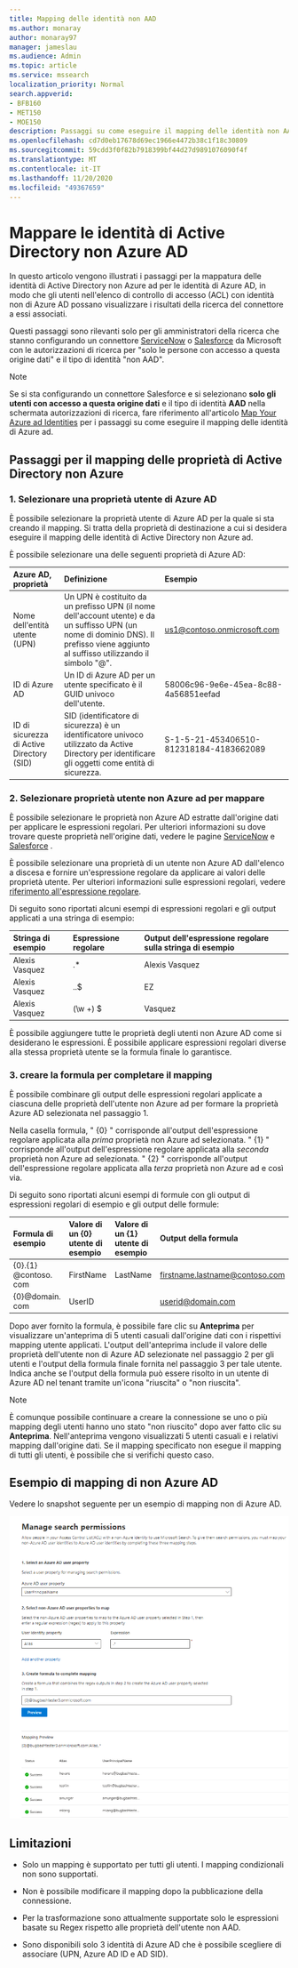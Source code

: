 ```yaml
---
title: Mapping delle identità non AAD
ms.author: monaray
author: monaray97
manager: jameslau
ms.audience: Admin
ms.topic: article
ms.service: mssearch
localization_priority: Normal
search.appverid:
- BFB160
- MET150
- MOE150
description: Passaggi su come eseguire il mapping delle identità non AAD
ms.openlocfilehash: cd7d0eb17678d69ec1966e4472b38c1f18c30809
ms.sourcegitcommit: 59cdd3f0f82b7918399bf44d27d9891076090f4f
ms.translationtype: MT
ms.contentlocale: it-IT
ms.lasthandoff: 11/20/2020
ms.locfileid: "49367659"
---
```

# <a name="map-your-non-azure-ad-identities"></a>Mappare le identità di Active Directory non Azure AD  

In questo articolo vengono illustrati i passaggi per la mappatura delle identità di Active Directory non Azure ad per le identità di Azure AD, in modo che gli utenti nell'elenco di controllo di accesso (ACL) con identità non di Azure AD possano visualizzare i risultati della ricerca del connettore a essi associati.

Questi passaggi sono rilevanti solo per gli amministratori della ricerca che stanno configurando un connettore [ServiceNow](servicenow-connector.md) o [Salesforce](salesforce-connector.md) da Microsoft con le autorizzazioni di ricerca per "solo le persone con accesso a questa origine dati" e il tipo di identità "non AAD".

>[!NOTE]
>Se si sta configurando un connettore Salesforce e si selezionano **solo gli utenti con accesso a questa origine dati** e il tipo di identità **AAD** nella schermata autorizzazioni di ricerca, fare riferimento all'articolo [Map Your Azure ad Identities](map-aad.md) per i passaggi su come eseguire il mapping delle identità di Azure ad.  

## <a name="steps-for-mapping-your-non-azure-ad-properties"></a>Passaggi per il mapping delle proprietà di Active Directory non Azure

### <a name="1-select-an-azure-ad-user-property"></a>1. Selezionare una proprietà utente di Azure AD  

È possibile selezionare la proprietà utente di Azure AD per la quale si sta creando il mapping. Si tratta della proprietà di destinazione a cui si desidera eseguire il mapping delle identità di Active Directory non Azure ad.  

È possibile selezionare una delle seguenti proprietà di Azure AD:

| Azure AD, proprietà    | Definizione           | Esempio         |
| :------------------- | :------------------- |:--------------- |
| Nome dell'entità utente (UPN)  | Un UPN è costituito da un prefisso UPN (il nome dell'account utente) e da un suffisso UPN (un nome di dominio DNS). Il prefisso viene aggiunto al suffisso utilizzando il simbolo "@". | us1@contoso.onmicrosoft.com |
| ID di Azure AD                 | Un ID di Azure AD per un utente specificato è il GUID univoco dell'utente.                 | 58006c96-9e6e-45ea-8c88-4a56851eefad            |
| ID di sicurezza di Active Directory (SID)                  | SID (identificatore di sicurezza) è un identificatore univoco utilizzato da Active Directory per identificare gli oggetti come entità di sicurezza.                  | S-1-5-21-453406510-812318184-4183662089             |

### <a name="2-select-non-azure-ad-user-properties-to-map"></a>2. Selezionare proprietà utente non Azure ad per mappare

È possibile selezionare le proprietà non Azure AD estratte dall'origine dati per applicare le espressioni regolari. Per ulteriori informazioni su dove trovare queste proprietà nell'origine dati, vedere le pagine [ServiceNow](servicenow-connector.md) e [Salesforce](salesforce-connector.md) .  

È possibile selezionare una proprietà di un utente non Azure AD dall'elenco a discesa e fornire un'espressione regolare da applicare ai valori delle proprietà utente. Per ulteriori informazioni sulle espressioni regolari, vedere [riferimento all'espressione regolare]( https://docs.microsoft.com/dotnet/standard/base-types/regular-expression-language-quick-reference).  

Di seguito sono riportati alcuni esempi di espressioni regolari e gli output applicati a una stringa di esempio: 

| Stringa di esempio                  | Espressione regolare                 | Output dell'espressione regolare sulla stringa di esempio           |
| :------------------- | :------------------- |:---------------|
| Alexis Vasquez  | .* | Alexis Vasquez |
| Alexis Vasquez                 | ..$                 | EZ            |
| Alexis Vasquez                  | (\w +) $                  | Vasquez             |

È possibile aggiungere tutte le proprietà degli utenti non Azure AD come si desiderano le espressioni. È possibile applicare espressioni regolari diverse alla stessa proprietà utente se la formula finale lo garantisce.  

### <a name="3-create-formula-to-complete-mapping"></a>3. creare la formula per completare il mapping

È possibile combinare gli output delle espressioni regolari applicate a ciascuna delle proprietà dell'utente non Azure ad per formare la proprietà Azure AD selezionata nel passaggio 1.

Nella casella formula, " {0} " corrisponde all'output dell'espressione regolare applicata alla *prima* proprietà non Azure ad selezionata. " {1} " corrisponde all'output dell'espressione regolare applicata alla *seconda* proprietà non Azure ad selezionata. " {2} " corrisponde all'output dell'espressione regolare applicata alla *terza* proprietà non Azure ad e così via.  

Di seguito sono riportati alcuni esempi di formule con gli output di espressioni regolari di esempio e gli output delle formule: 

| Formula di esempio                  | Valore di un {0} utente di esempio                 | Valore di un {1} utente di esempio           | Output della formula                  |
| :------------------- | :------------------- |:---------------|:---------------|
| {0}.{1} @contoso. com  | FirstName | LastName |firstname.lastname@contoso.com
| {0}@domain. com                 | UserID                 |             |userid@domain.com

Dopo aver fornito la formula, è possibile fare clic su **Anteprima** per visualizzare un'anteprima di 5 utenti casuali dall'origine dati con i rispettivi mapping utente applicati. L'output dell'anteprima include il valore delle proprietà dell'utente non di Azure AD selezionate nel passaggio 2 per gli utenti e l'output della formula finale fornita nel passaggio 3 per tale utente. Indica anche se l'output della formula può essere risolto in un utente di Azure AD nel tenant tramite un'icona "riuscita" o "non riuscita".  

>[!NOTE]
>È comunque possibile continuare a creare la connessione se uno o più mapping degli utenti hanno uno stato "non riuscito" dopo aver fatto clic su **Anteprima**. Nell'anteprima vengono visualizzati 5 utenti casuali e i relativi mapping dall'origine dati. Se il mapping specificato non esegue il mapping di tutti gli utenti, è possibile che si verifichi questo caso.

## <a name="sample-non-azure-ad-mapping"></a>Esempio di mapping di non Azure AD

Vedere lo snapshot seguente per un esempio di mapping non di Azure AD.

![Snapshot di esempio su come compilare la pagina di mapping non di Azure AD](media/non-aad-mapping.png)

## <a name="limitations"></a>Limitazioni  

- Solo un mapping è supportato per tutti gli utenti. I mapping condizionali non sono supportati.  

- Non è possibile modificare il mapping dopo la pubblicazione della connessione.  

- Per la trasformazione sono attualmente supportate solo le espressioni basate su Regex rispetto alle proprietà dell'utente non AAD.

- Sono disponibili solo 3 identità di Azure AD che è possibile scegliere di associare (UPN, Azure AD ID e AD SID).